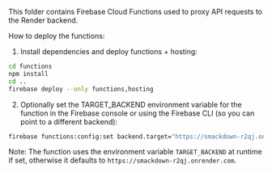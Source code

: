 This folder contains Firebase Cloud Functions used to proxy API requests to the Render backend.

How to deploy the functions:

1. Install dependencies and deploy functions + hosting:

```bash
cd functions
npm install
cd ..
firebase deploy --only functions,hosting
```

2. Optionally set the TARGET_BACKEND environment variable for the function in the Firebase console or using the Firebase CLI (so you can point to a different backend):

```bash
firebase functions:config:set backend.target="https://smackdown-r2qj.onrender.com"
```

Note: The function uses the environment variable `TARGET_BACKEND` at runtime if set, otherwise it defaults to `https://smackdown-r2qj.onrender.com`.
